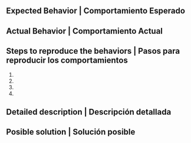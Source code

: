 ## Expected Behavior | Comportamiento Esperado

## Actual Behavior | Comportamiento Actual

## Steps to reproduce the behaviors | Pasos para reproducir los comportamientos

1.
2.
3.
4.

## Detailed description | Descripción detallada

## Posible solution | Solución posible
